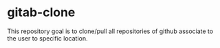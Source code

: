 # gitab-clone
This repository goal is to clone/pull all repositories of github associate to the user to specific location.
